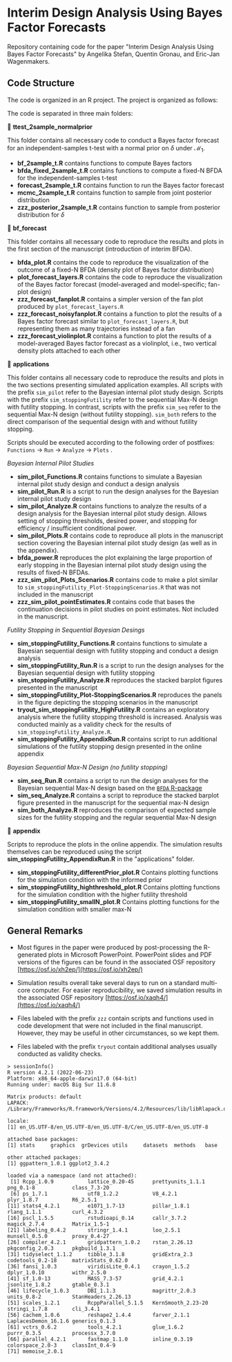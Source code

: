 # Interim Design Analysis Using Bayes Factor Forecasts

Repository containing code for the paper "Interim Design Analysis Using Bayes Factor Forecasts" by Angelika Stefan, Quentin Gronau, and Eric-Jan Wagenmakers.

## Code Structure

The code is organized in an R project. The project is organized as follows:

The code is separated in three main folders:


:file_folder: __ttest_2sample_normalprior__

This folder contains all necessary code to conduct a Bayes factor forecast for an independent-samples t-test with a normal prior on $\delta$ under $\mathcal{M}_1$. 

* __bf_2sample_t.R__ contains functions to compute Bayes factors
* __bfda_fixed_2sample_t.R__ contains functions to compute a fixed-N BFDA for the independent-samples t-test
* __forecast_2sample_t.R__ contains function to run the Bayes factor forecast
* __mcmc_2sample_t.R__ contains function to sample from joint posterior distribution
* __zzz_posterior_2sample_t.R__ contains function to sample from posterior distribution for $\delta$ 

:file_folder: __bf_forecast__

This folder contains all necessary code to reproduce the results and plots in the first section of the manuscript (introduction of interim BFDA).

* __bfda_plot.R__ contains the code to reproduce the visualization of the outcome of a fixed-N BFDA (density plot of Bayes factor distribution)
* __plot_forecast_layers.R__ contains the code to reproduce the visualization of the Bayes factor forecast (model-averaged and model-specific; fan-plot design)
* __zzz_forecast_fanplot.R__ contains a simpler version of the fan plot produced by `plot_forecast_layers.R`
* __zzz_forecast_noisyfanplot.R__ contains a function to plot the results of a Bayes factor forecast similar to `plot_forecast_layers.R`, but representing them as many trajectories instead of a fan
* __zzz_forecast_violinplot.R__ contains a function to plot the results of a model-averaged Bayes factor forecast as a violinplot, i.e., two vertical density plots attached to each other

:file_folder: __applications__

This folder contains all necessary code to reproduce the results and plots in the two sections presenting simulated application examples. All scripts with the prefix `sim_pilot` refer to the Bayesian internal pilot study design. Scripts with the prefix `sim_stoppingFutility` refer to the sequential Max-N design with futility stopping. In contrast, scripts with the prefix `sim_seq` refer to the sequential Max-N design (without futility stopping). `sim_both` refers to the direct comparison of the sequential design with and without futility stopping. 

Scripts should be executed according to the following order of postfixes: `Functions` $\rightarrow$ `Run` $\rightarrow$ `Analyze` $\rightarrow$ `Plots` .

*Bayesian Internal Pilot Studies*

* __sim_pilot_Functions.R__ contains functions to simulate a Bayesian internal pilot study design and conduct a design analysis
* __sim_pilot_Run.R__ is a script to run the design analyses for the Bayesian internal pilot study design
* __sim_pilot_Analyze.R__ contains functions to analyze the results of a design analysis for the Bayesian internal pilot study design. Allows setting of stopping thresholds, desired power, and stopping for efficiency / insufficient conditional power.
* __sim_pilot_Plots.R__ contains code to reproduce all plots in the manuscript section covering the Bayesian internal pilot study design (as well as in the appendix).
* __bfda_power.R__ reproduces the plot explaining the large proportion of early stopping in the Bayesian internal pilot study design using the results of fixed-N BFDAs.
* __zzz_sim_pilot_Plots_Scenarios.R__ contains code to make a plot similar to `sim_stoppingFutility_Plot-StoppingScenarios.R` that was not included in the manuscript
* __zzz_sim_pilot_pointEstimates.R__ contains code that bases the continuation decisions in pilot studies on point estimates. Not included in the manuscript.

*Futility Stopping in Sequential Bayesian Desings* 

* __sim_stoppingFutility_Functions.R__ contains functions to simulate a Bayesian sequential design with futility stopping and conduct a design analysis
* __sim_stoppingFutility_Run.R__ is a script to run the design analyses for the Bayesian sequential design with futility stopping
* __sim_stoppingFutility_Analyze.R__ reproduces the stacked barplot figures presented in the manuscript
* __sim_stoppingFutility_Plot-StoppingScenarios.R__ reproduces the panels in the figure depicting the stopping scenarios in the manuscript
* __tryout_sim_stoppingFutility_HighFutility.R__ contains an exploratory analysis where the futility stopping threshold is increased. Analysis was conducted mainly as a validity check for the results of `sim_stoppingFutility_Analyze.R`.
* __sim_stoppingFutility_AppendixRun.R__ contains script to run additional simulations of the futility stopping design presented in the online appendix

*Bayesian Sequential Max-N Design (no futility stopping)*
* __sim_seq_Run.R__ contains a script to run the design analyses for the Bayesian sequential Max-N design based on the [`BFDA` R-package](https://github.com/nicebread/BFDA)
* __sim_seq_Analyze.R__ contains a script to reproduce the stacked barplot figure presented in the manuscript for the sequential max-N design
* __sim_both_Analyze.R__ reproduces the comparison of expected sample sizes for the futility stopping and the regular sequential Max-N design

:file_folder: __appendix__

Scripts to reproduce the plots in the online appendix. The simulation results themselves can be reproduced using the script __sim_stoppingFutility_AppendixRun.R__ in the "applications" folder.

* __sim_stoppingFutility_differentPrior_plot.R__ Contains plotting functions for the simulation condition with the informed prior
* __sim_stoppingFutility_highthreshold_plot.R__ Contains plotting functions for the simulation condition with the higher futility threshold
* __sim_stoppingFutility_smallN_plot.R__ Contains plotting functions for the simulation condition with smaller max-N

## General Remarks

* Most figures in the paper were produced by post-processing the R-generated plots in Microsoft PowerPoint. PowerPoint slides and PDF versions of the figures can be found in the associated OSF repository [https://osf.io/xh2ep/](https://osf.io/xh2ep/)

* Simulation results overall take several days to run on a standard multi-core computer. For easier reproducibility, we saved simulation results in the associated OSF repository [https://osf.io/xaqh4/](https://osf.io/xaqh4/)

* Files labeled with the prefix `zzz` contain scripts and functions used in code development that were not included in the final manuscript. However, they may be useful in other circumstances, so we kept them. 

* Files labeled with the prefix `tryout` contain additional analyses usually conducted as validity checks.

```
> sessionInfo()
R version 4.2.1 (2022-06-23)
Platform: x86_64-apple-darwin17.0 (64-bit)
Running under: macOS Big Sur 11.6.8

Matrix products: default
LAPACK: /Library/Frameworks/R.framework/Versions/4.2/Resources/lib/libRlapack.dylib

locale:
[1] en_US.UTF-8/en_US.UTF-8/en_US.UTF-8/C/en_US.UTF-8/en_US.UTF-8

attached base packages:
[1] stats     graphics  grDevices utils     datasets  methods   base     

other attached packages:
[1] ggpattern_1.0.1 ggplot2_3.4.2  

loaded via a namespace (and not attached):
 [1] Rcpp_1.0.9           lattice_0.20-45      prettyunits_1.1.1    png_0.1-8            class_7.3-20        
 [6] ps_1.7.1             utf8_1.2.2           V8_4.2.1             plyr_1.8.7           R6_2.5.1            
[11] stats4_4.2.1         e1071_1.7-13         pillar_1.8.1         rlang_1.1.1          curl_4.3.2          
[16] pscl_1.5.5           rstudioapi_0.14      callr_3.7.2          magick_2.7.4         Matrix_1.5-1        
[21] labeling_0.4.2       stringr_1.4.1        loo_2.5.1            munsell_0.5.0        proxy_0.4-27        
[26] compiler_4.2.1       gridpattern_1.0.2    rstan_2.26.13        pkgconfig_2.0.3      pkgbuild_1.3.1      
[31] tidyselect_1.1.2     tibble_3.1.8         gridExtra_2.3        codetools_0.2-18     matrixStats_0.62.0  
[36] fansi_1.0.3          viridisLite_0.4.1    crayon_1.5.2         dplyr_1.0.10         withr_2.5.0         
[41] sf_1.0-13            MASS_7.3-57          grid_4.2.1           jsonlite_1.8.2       gtable_0.3.1        
[46] lifecycle_1.0.3      DBI_1.1.3            magrittr_2.0.3       units_0.8-2          StanHeaders_2.26.13 
[51] scales_1.2.1         RcppParallel_5.1.5   KernSmooth_2.23-20   stringi_1.7.8        cli_3.4.1           
[56] cachem_1.0.6         reshape2_1.4.4       farver_2.1.1         LaplacesDemon_16.1.6 generics_0.1.3      
[61] vctrs_0.6.2          tools_4.2.1          glue_1.6.2           purrr_0.3.5          processx_3.7.0      
[66] parallel_4.2.1       fastmap_1.1.0        inline_0.3.19        colorspace_2.0-3     classInt_0.4-9      
[71] memoise_2.0.1   
```